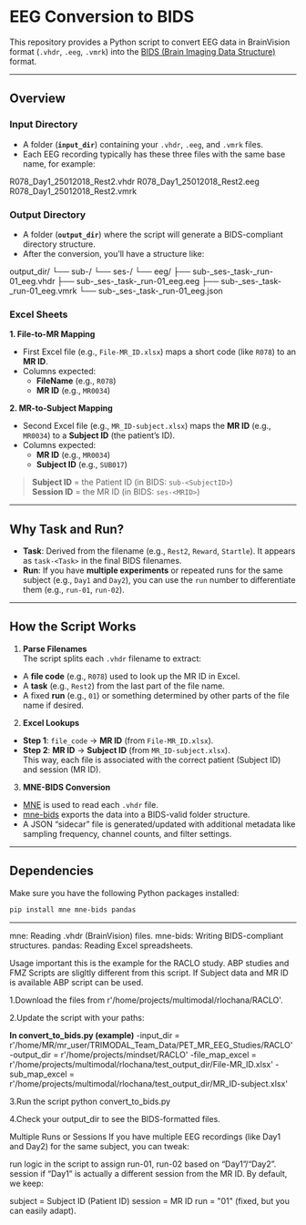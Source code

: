 # EEG Conversion to BIDS

This repository provides a Python script to convert EEG data in BrainVision format (`.vhdr`, `.eeg`, `.vmrk`) into the [BIDS (Brain Imaging Data Structure)](https://bids.neuroimaging.io/) format.

---

## Overview

### Input Directory
- A folder (**`input_dir`**) containing your `.vhdr`, `.eeg`, and `.vmrk` files.
- Each EEG recording typically has these three files with the same base name, for example:
  
R078_Day1_25012018_Rest2.vhdr R078_Day1_25012018_Rest2.eeg R078_Day1_25012018_Rest2.vmrk


### Output Directory
- A folder (**`output_dir`**) where the script will generate a BIDS-compliant directory structure.  
- After the conversion, you’ll have a structure like:

output_dir/ └── sub-<SubjectID>/ └── ses-<MRID>/ └── eeg/ 
├── sub-<SubjectID>_ses-<MRID>_task-<Task>_run-01_eeg.vhdr 
├── sub-<SubjectID>_ses-<MRID>_task-<Task>_run-01_eeg.eeg 
├── sub-<SubjectID>_ses-<MRID>_task-<Task>_run-01_eeg.vmrk 
└── sub-<SubjectID>_ses-<MRID>_task-<Task>_run-01_eeg.json


### Excel Sheets

**1. File-to-MR Mapping**  
- First Excel file (e.g., `File-MR_ID.xlsx`) maps a short code (like `R078`) to an **MR ID**.  
- Columns expected:
  - **FileName** (e.g., `R078`)
  - **MR ID** (e.g., `MR0034`)

**2. MR-to-Subject Mapping**  
- Second Excel file (e.g., `MR_ID-subject.xlsx`) maps the **MR ID** (e.g., `MR0034`) to a **Subject ID** (the patient’s ID).  
- Columns expected:
  - **MR ID** (e.g., `MR0034`)
  - **Subject ID** (e.g., `SUB017`)

> **Subject ID** = the Patient ID (in BIDS: `sub-<SubjectID>`)  
> **Session ID** = the MR ID (in BIDS: `ses-<MRID>`)

---

## Why Task and Run?

- **Task**: Derived from the filename (e.g., `Rest2`, `Reward`, `Startle`). It appears as `task-<Task>` in the final BIDS filenames.
- **Run**: If you have **multiple experiments** or repeated runs for the same subject (e.g., `Day1` and `Day2`), you can use the `run` number to differentiate them (e.g., `run-01`, `run-02`).

---

## How the Script Works

1. **Parse Filenames**  
 The script splits each `.vhdr` filename to extract:
 - A **file code** (e.g., `R078`) used to look up the MR ID in Excel.
 - A **task** (e.g., `Rest2`) from the last part of the file name.
 - A fixed **run** (e.g., `01`) or something determined by other parts of the file name if desired.

2. **Excel Lookups**  
 - **Step 1**: `file_code` → **MR ID** (from `File-MR_ID.xlsx`).  
 - **Step 2**: **MR ID** → **Subject ID** (from `MR_ID-subject.xlsx`).  
 This way, each file is associated with the correct patient (Subject ID) and session (MR ID).

3. **MNE-BIDS Conversion**  
 - [MNE](https://mne.tools/) is used to read each `.vhdr` file.  
 - [mne-bids](https://mne.tools/mne-bids/stable/) exports the data into a BIDS-valid folder structure.  
 - A JSON “sidecar” file is generated/updated with additional metadata like sampling frequency, channel counts, and filter settings.

---

## Dependencies

Make sure you have the following Python packages installed:
```bash
pip install mne mne-bids pandas
```
---
 
mne: Reading .vhdr (BrainVision) files.
mne-bids: Writing BIDS-compliant structures.
pandas: Reading Excel spreadsheets.

Usage
important 
this is the example for the RACLO study. ABP studies and FMZ Scripts are sligltly different from this script. If Subject data and MR ID is available ABP script can be used.

1.Download the files from r'/home/projects/multimodal/rlochana/RACLO'.

2.Update the script with your paths:

**In convert_to_bids.py (example)**
-input_dir       = r'/home/MR/mr_user/TRIMODAL_Team_Data/PET_MR_EEG_Studies/RACLO'
-output_dir      = r'/home/projects/mindset/RACLO'
-file_map_excel  = r'/home/projects/multimodal/rlochana/test_output_dir/File-MR_ID.xlsx'
-sub_map_excel   = r'/home/projects/multimodal/rlochana/test_output_dir/MR_ID-subject.xlsx'

3.Run the script
python convert_to_bids.py

4.Check your output_dir to see the BIDS-formatted files.

Multiple Runs or Sessions
If you have multiple EEG recordings (like Day1 and Day2) for the same subject, you can tweak:

run logic in the script to assign run-01, run-02 based on “Day1”/“Day2”.
session if “Day1” is actually a different session from the MR ID.
By default, we keep:

subject = Subject ID (Patient ID)
session = MR ID
run = "01" (fixed, but you can easily adapt).


